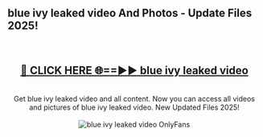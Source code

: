 <h2>blue ivy leaked video And Photos - Update Files 2025!</h2>
<br>
<div align="center">
<h2><a href="https://top-ai-tools.click/QrbHav" rel="nofollow">🔴 CLICK HERE 🌐==►► blue ivy leaked video</a></h2>
<br>
Get blue ivy leaked video and all content. Now you can access all videos and pictures of blue ivy leaked video. New Updated Files 2025!
<br>
<br>
<a href="https://top-ai-tools.click/QrbHav" rel="nofollow" data-target="animated-image.originalLink"><img src="https://i.ibb.co.com/WyWwxjT/player-gif2.gif" alt="blue ivy leaked video OnlyFans" style="max-width: 100%; display: inline-block;" data-target="animated-image.originalImage"></a>
</div>
<br>